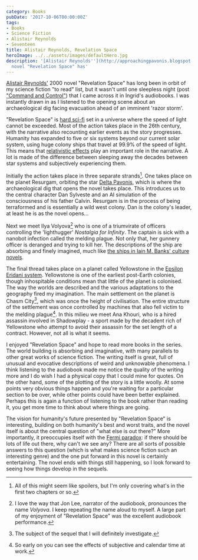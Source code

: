 ```yaml
---
category: Books
pubDate: '2017-10-06T00:00:00Z'
tags:
- Books
- Science Fiction
- Alistair Reynolds
- Seventeen
title: Alistair Reynolds, Revelation Space
heroImage: ../../assets/images/defaultHero.jpg
description: '[Alistair Reynolds''](http://approachingpavonis.blogspot.co.uk) 2000
  novel "Revelation Space" has'
---
```

[Alistair Reynolds'](http://approachingpavonis.blogspot.co.uk) 2000 novel "Revelation Space" has long been in orbit of my science fiction "to read" list, but it wasn't until one sleepless night (post ["Command and Control"](command-and-control)) that I came across it in Ingrid's audiobooks. I was instantly drawn in as I listened to the opening scene about an archaeological dig facing evacuation ahead of an imminent 'razor storm'. 

"Revelation Space" is [hard sci-fi](http://www.sf-encyclopedia.com/entry/hard_sf) set in a universe where the speed of light cannot be exceeded. Most of the action takes place in the 26th century, with the narrative also recounting earlier events as the story progresses. Humanity has expanded to five or six systems beyond our current solar system, using huge colony ships that travel at 99.9% of the speed of light. This means that [relativistic effects](http://science.howstuffworks.com/science-vs-myth/everyday-myths/relativity10.htm) play an important role in the narrative. A lot is made of the difference between sleeping away the decades between star systems and subjectively experiencing them.

Initially the action takes place in three separate strands[^1]. One takes place on the planet Resurgam, orbiting the star [Delta Pavonis](https://www.universeguide.com/star/deltapavonis), which is where the archaeological dig that opens the novel takes place. This introduces us to the central character Dan Sylveste and an AI simulation of the consciousness of his father Calvin. Resurgam is in the process of being terraformed and is essentially a wild west colony. Dan is the colony's leader, at least he is as the novel opens...

Next we meet Ilya Volyova[^2] who is one of a triumvirate of officers controlling the 'lighthugger' *Nostalgia for Infinity*. The captain is sick with a nanobot infection called the melding plague. Not only that, her gunnery officer is deranged and trying to kill her. The descriptions of the ship are absorbing and finely imagined, much like [the ships in Iain M. Banks' culture novels](favourite-culture-ship-names). 

The final thread takes place on a planet called Yellowstone in the [Epsilon Eridani system](http://solstation.com/stars/eps-erid.htm). Yellowstone is one of the earliest post-Earth colonies, though inhospitable conditions mean that little of the planet is colonised. The way the worlds are described and the various adaptations to the geography fired my imagination. The main settlement on the planet is Chasm City[^3], which was once the height of civilisation. The entire structure of the settlement was once controlled by machines that also fell victim to the melding plague[^4]. In this milieu we meet Ana Khouri, who is a hired assassin involved in Shadowplay - a sport made by the decadent rich of Yellowstone who attempt to avoid their assassin for the set length of a contract. However, not all is what it seems.

I enjoyed "Revelation Space" and hope to read more books in the series. The world building is absorbing and imaginative, with many parallels to other great works of science fiction. The writing itself is great, full of unusual and evocative descriptions of weird and unknowable phenomena. I think listening to the audiobook made me notice the quality of the writing more and I do wish I had a physical copy that I could mine for quotes. On the other hand, some of the plotting of the story is a little woolly. At some points very obvious things happen and you're waiting for a particular section to be over, while other points could have been better explained. Perhaps this is again a function of listening to the book rather than reading it, you get more time to think about where things are going.

The vision for humanity's future presented by "Revelation Space" is interesting, building on both humanity's best and worst traits, and the novel itself is about the central question of "what else is out there?" More importantly, it preoccupies itself with the [Fermi paradox](https://en.wikipedia.org/wiki/Fermi_paradox): if there should be lots of life out there, why can't we see any? There are all sorts of possible answers to this question (which is what makes science fiction such an interesting genre) and the one put forward in this novel is certainly entertaining. The novel ends with things still happening, so I look forward to seeing how things develop in the sequels.

[^1]: All of this might seem like spoilers, but I'm only covering what's in the first two chapters or so.
[^2]: I love the way that Jon Lee, narrator of the audiobook, pronounces the name *Volyova*. I keep repeating the name aloud to myself. A large part of my enjoyment of "Revelation Space" was the excellent audiobook performance.
[^3]: The subject of the sequel that I will definitely investigate.
[^4]: So early on you can see the effects of subjective and calendar time at work.